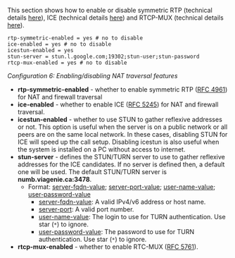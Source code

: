 This section shows how to enable or disable symmetric RTP (technical details [here](Technical_NAT_and_firewall_traversal#Symmetric_RTP.md)), ICE (technical details [here](Technical_NAT_and_firewall_traversal#ICE.md)) and RTCP-MUX (technical details [here](Technical_NAT_and_firewall_traversal#RTCP-MUX.md)).
```
rtp-symmetric-enabled = yes # no to disable
ice-enabled = yes # no to disable
icestun-enabled = yes
stun-server = stun.l.google.com;19302;stun-user;stun-password
rtcp-mux-enabled = yes # no to disable
```
_Configuration 6: Enabling/disabling NAT traversal features_

  * **rtp-symmetric-enabled** - whether to enable symmetric RTP ([RFC 4961](http://tools.ietf.org/html/rfc4961)) for NAT and firewall traversal
  * **ice-enabled** - whether to enable ICE ([RFC 5245](http://tools.ietf.org/html/rfc5245)) for NAT and firewall traversal.
  * **icestun-enabled** - whether to use STUN to gather reflexive addresses or not. This option is useful when the server is on a public network or all peers are on the same local network. In these cases, disabling STUN for ICE will speed up the call setup. Disabling icestun is also useful when the system is installed on a PC without access to internet.
  * **stun-server** - defines the STUN/TURN server to use to gather reflexive addresses for the ICE candidates. If no server is defined then, a default one will be used. The default STUN/TURN server is **numb.viagenie.ca:3478**.
    * Format: <u>server-fqdn-value</u>; <u>server-port-value</u>; <u>user-name-value</u>; <u>user-password-value</u>
      * <u>server-fqdn-value</u>: A valid IPv4/v6 address or host name.
      * <u>server-port</u>: A valid port number.
      * <u>user-name-value</u>: The login to use for TURN authentication. Use star (`*`) to ignore.
      * <u>user-password-value</u>: The password to use for TURN authentication. Use star (`*`) to ignore.
  * **rtcp-mux-enabled** - whether to enable RTC-MUX ([RFC 5761](http://tools.ietf.org/html/rfc5761)).